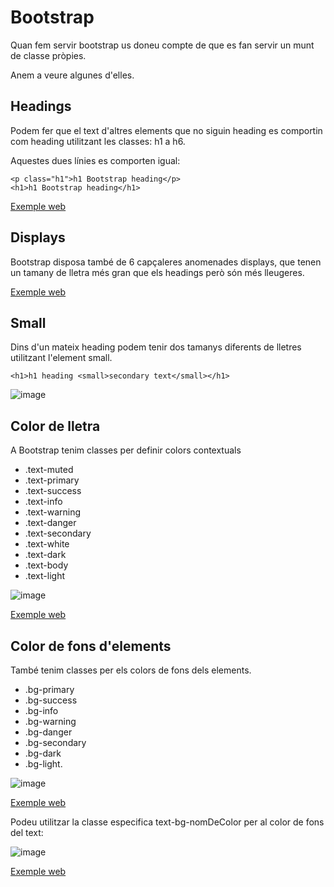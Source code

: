 # Bootstrap

Quan fem servir bootstrap us doneu compte de que es fan servir un munt de classe pròpies.

Anem a veure algunes d'elles.


## Headings

Podem fer que el text d'altres elements que no siguin heading es comportin com heading utilitzant les classes: h1 a h6.

Aquestes dues línies es comporten igual:

```
<p class="h1">h1 Bootstrap heading</p>
<h1>h1 Bootstrap heading</h1>
```

[Exemple web](https://www.w3schools.com/bootstrap5/tryit.asp?filename=trybs_txt_hn&stacked=h)

## Displays

Bootstrap disposa també de 6 capçaleres anomenades displays, que tenen un tamany de lletra més gran que els headings però són més lleugeres.

[Exemple web](https://www.w3schools.com/bootstrap5/tryit.asp?filename=trybs_txt_display&stacked=h)

## Small

Dins d'un mateix heading podem tenir dos tamanys diferents de lletres utilitzant l'element small.

```
<h1>h1 heading <small>secondary text</small></h1>
```
![image](https://user-images.githubusercontent.com/110727546/225693112-6cedc756-a432-44ea-a300-469aba8b7309.png)

## Color de lletra

A Bootstrap tenim classes per definir colors contextuals

- .text-muted
- .text-primary
- .text-success
- .text-info
- .text-warning
- .text-danger
- .text-secondary
- .text-white
- .text-dark
- .text-body
- .text-light

![image](https://user-images.githubusercontent.com/110727546/225694010-574aa7b7-98c9-4c97-b5c2-ad18cc62ca75.png)

[Exemple web](https://www.w3schools.com/bootstrap5/tryit.asp?filename=trybs_txt_colors&stacked=h)

## Color de fons d'elements

També tenim  classes per els colors de fons dels elements.

- .bg-primary
- .bg-success
- .bg-info
- .bg-warning
- .bg-danger
- .bg-secondary
- .bg-dark
- .bg-light.

![image](https://user-images.githubusercontent.com/110727546/225694676-c057fa26-2d4b-44c0-9159-7ea08b51543b.png)

[Exemple web](https://www.w3schools.com/bootstrap5/tryit.asp?filename=trybs_txt_bgcolors&stacked=h)

Podeu utilitzar la classe especifica text-bg-nomDeColor per al color de fons del text:

![image](https://user-images.githubusercontent.com/110727546/225695383-6bb4eaf2-cf77-4fa8-a94c-78263fd9993d.png)

[Exemple web](https://www.w3schools.com/bootstrap5/tryit.asp?filename=trybs_txt_bgcolors2&stacked=h)



